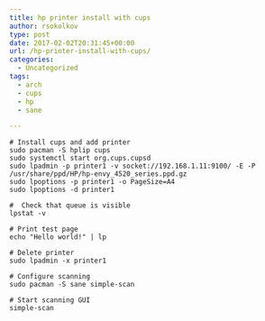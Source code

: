```yaml
---
title: hp printer install with cups
author: rsokolkov
type: post
date: 2017-02-02T20:31:45+00:00
url: /hp-printer-install-with-cups/
categories:
  - Uncategorized
tags:
  - arch
  - cups
  - hp
  - sane

---
```

    # Install cups and add printer
    sudo pacman -S hplip cups
    sudo systemctl start org.cups.cupsd
    sudo lpadmin -p printer1 -v socket://192.168.1.11:9100/ -E -P /usr/share/ppd/HP/hp-envy_4520_series.ppd.gz
    sudo lpoptions -p printer1 -o PageSize=A4
    sudo lpoptions -d printer1 
    
    #  Check that queue is visible
    lpstat -v
    
    # Print test page
    echo "Hello world!" | lp 
    
    # Delete printer
    sudo lpadmin -x printer1
    
    # Configure scanning
    sudo pacman -S sane simple-scan
    
    # Start scanning GUI
    simple-scan
